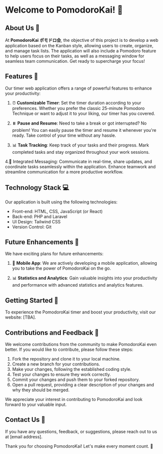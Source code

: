 # Welcome to PomodoroKai! 👋

## About Us 🌟
At **PomodoroKai ポモドロ会**, the objective of this project is to develop a web application based on the Kanban style, allowing users to create, organize, and manage task lists. The application will also include a Pomodoro feature to help users focus on their tasks, as well as a messaging window for seamless team communication. Get ready to supercharge your focus!

## Features 🚀
Our timer web application offers a range of powerful features to enhance your productivity:

1. ⏰ **Customizable Timer**: Set the timer duration according to your preferences. Whether you prefer the classic 25-minute Pomodoro Technique or want to adjust it to your liking, our timer has you covered.

2. ⏸️ **Pause and Resume**: Need to take a break or got interrupted? No problem! You can easily pause the timer and resume it whenever you're ready. Take control of your time without any hassle.

3. 📊 **Task Tracking**: Keep track of your tasks and their progress. Mark completed tasks and stay organized throughout your work sessions.

4.💬 Integrated Messaging: Communicate in real-time, share updates, and coordinate tasks seamlessly within the application. Enhance teamwork and streamline communication for a more productive workflow. 

## Technology Stack 💻
Our application is built using the following technologies:

- Front-end: HTML, CSS, JavaScript (or React)
- Back-end: PHP and Laravel
- UI Design: Tailwind CSS
- Version Control: Git

## Future Enhancements 🔮
We have exciting plans for future enhancements:

1. 📱 **Mobile App**: We are actively developing a mobile application, allowing you to take the power of PomodoroKai on the go.

2. 📊 **Statistics and Analytics**: Gain valuable insights into your productivity and performance with advanced statistics and analytics features.

## Getting Started 🚀
To experience the PomodoroKai timer and boost your productivity, visit our website: [TBA].

## Contributions and Feedback 💪
We welcome contributions from the community to make PomodoroKai even better. If you would like to contribute, please follow these steps:

1. Fork the repository and clone it to your local machine.
2. Create a new branch for your contributions.
3. Make your changes, following the established coding style.
4. Test your changes to ensure they work correctly.
5. Commit your changes and push them to your forked repository.
6. Open a pull request, providing a clear description of your changes and why they should be merged.

We appreciate your interest in contributing to PomodoroKai and look forward to your valuable input.

## Contact Us 📧
If you have any questions, feedback, or suggestions, please reach out to us at [email address].

Thank you for choosing PomodoroKai! Let's make every moment count. 🌟
